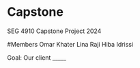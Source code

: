 # Capstone
SEG 4910 Capstone Project 2024

#Members
Omar Khater
Lina Raji
Hiba Idrissi

Goal: Our client _____ 
